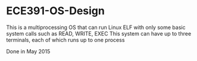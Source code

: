 # ECE391-OS-Design

This is a multiprocessing OS that can run Linux ELF with only some basic system calls such as READ, WRITE, EXEC
This system can have up to three terminals, each of which runs up to one process

Done in May 2015
